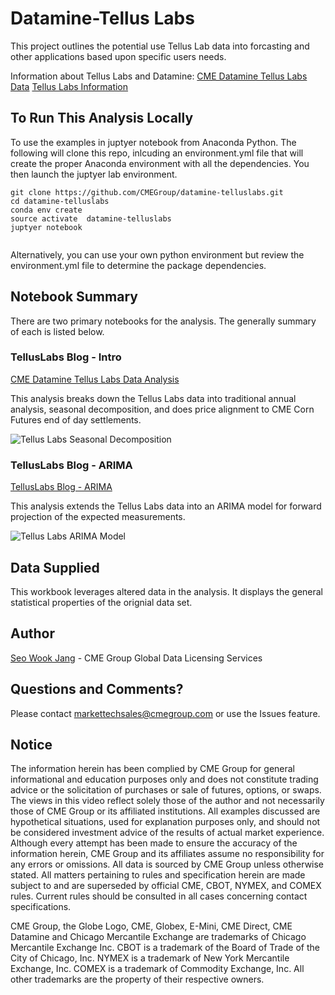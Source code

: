 # Datamine-Tellus Labs

This project outlines the potential use Tellus Lab data into forcasting and other
applications based upon specific users needs.

Information about Tellus Labs and Datamine:
[CME Datamine Tellus Labs Data](https://www.cmegroup.com/market-data/tellus-labs.html "CME Datamine Tellus Lab Data")
[Tellus Labs Information](https://telluslabs.com/ "Tellus Labs Homepage")


<!---
Insert Image of Seasonality Decom from Analysis
![alt text](http://url/to/img.png)
--->


## To Run This Analysis Locally

To use the examples in juptyer notebook from Anaconda Python.  The following will clone this repo, inlcuding an environment.yml file that will create the proper Anaconda environment with all the dependencies.  You then launch the juptyer lab environment.  

```
git clone https://github.com/CMEGroup/datamine-telluslabs.git
cd datamine-telluslabs
conda env create
source activate  datamine-telluslabs
juptyer notebook


```
Alternatively, you can use your own python environment but review the environment.yml file to determine the package dependencies.

## Notebook Summary

There are two primary notebooks for the analysis.  The generally summary of each is listed below.

### TellusLabs Blog - Intro
[CME Datamine Tellus Labs Data Analysis](https://github.com/CMEGroup/datamine-telluslabs/blob/master/TellusLabs-Intro.ipynb "Tellus Intro Analysis")

This analysis breaks down the Tellus Labs data into traditional annual analysis, seasonal decomposition, and does price
alignment to CME Corn Futures end of day settlements.


![Tellus Labs Seasonal Decomposition](https://github.com/CMEGroup/datamine-telluslabs/blob/master/image/TellusLabSeasonalDecomp.png)




### TellusLabs Blog - ARIMA
[TellusLabs Blog - ARIMA](https://github.com/CMEGroup/datamine-telluslabs/blob/master/TellusLabs-ARIMA.ipynb "Tellus ARIMA Analysis")


This analysis extends the Tellus Labs data into an ARIMA model for forward projection of the expected measurements.  


![Tellus Labs ARIMA Model](https://github.com/CMEGroup/datamine-telluslabs/blob/master/image/TellusLabARIMAPrediction.png)





## Data Supplied
This workbook leverages altered data in the analysis. It displays the general statistical 
properties of the orignial data set.

## Author
[Seo Wook Jang](https://github.com/sjangcme) - CME Group Global Data Licensing Services

## Questions and Comments?
Please contact markettechsales@cmegroup.com or use the Issues feature.

## Notice
The information herein has been complied by CME Group for general informational and education purposes only and does not constitute trading advice or the solicitation of purchases or sale of futures, options, or swaps. The views in this video reflect solely those of the author and not necessarily those of CME Group or its affiliated institutions. All examples discussed are hypothetical situations, used for explanation purposes only, and should not be considered investment advice of the results of actual market experience. Although every attempt has been made to ensure the accuracy of the information herein, CME Group and its affiliates assume no responsibility for any errors or omissions. All data is sourced by CME Group unless otherwise stated. All matters pertaining to rules and specification herein are made subject to and are superseded by official CME, CBOT, NYMEX, and COMEX rules. Current rules should be consulted in all cases concerning contact specifications.
 
CME Group, the Globe Logo, CME, Globex, E-Mini, CME Direct, CME Datamine and Chicago Mercantile Exchange are trademarks of Chicago Mercantile Exchange Inc.  CBOT is a trademark of the Board of Trade of the City of Chicago, Inc.  NYMEX is a trademark of New York Mercantile Exchange, Inc.  COMEX is a trademark of Commodity Exchange, Inc. All other trademarks are the property of their respective owners.